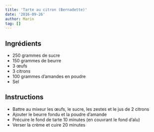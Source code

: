 ```yaml
---
title: 'Tarte au citron (Bernadette)'
date: '2016-09-26'
author: Marin
tag: []
---
```

## Ingrédients
- 250 grammes de sucre
- 150 grammes de beurre
- 3 œufs
- 3 citrons
- 100 grammes d’amandes en poudre
- Sel

## Instructions
- Battre au mixeur les œufs, le sucre, les zestes et le jus de 2 citrons
- Ajouter le beurre fondu et la poudre d’amande
- Précuire le fond de tarte 10 minutes (en couvrant le fond d’alu)
- Verser la crème et cuire 20 minutes

